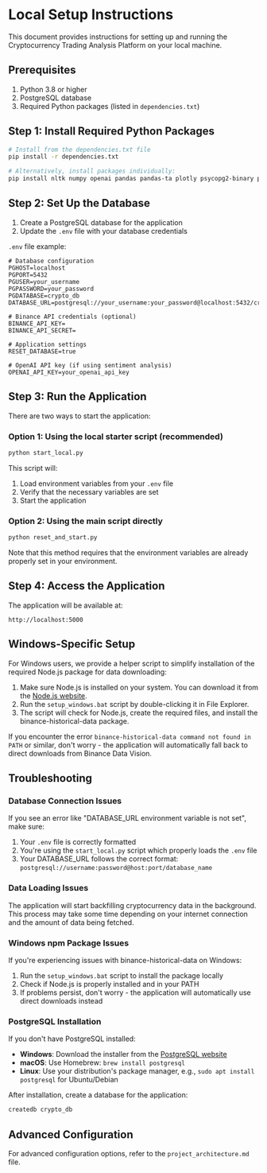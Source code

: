 # Local Setup Instructions

This document provides instructions for setting up and running the Cryptocurrency Trading Analysis Platform on your local machine.

## Prerequisites

1. Python 3.8 or higher
2. PostgreSQL database
3. Required Python packages (listed in `dependencies.txt`)

## Step 1: Install Required Python Packages

```bash
# Install from the dependencies.txt file
pip install -r dependencies.txt

# Alternatively, install packages individually:
pip install nltk numpy openai pandas pandas-ta plotly psycopg2-binary python-dotenv requests scikit-learn streamlit trafilatura joblib sqlalchemy toml
```

## Step 2: Set Up the Database

1. Create a PostgreSQL database for the application
2. Update the `.env` file with your database credentials

`.env` file example:
```
# Database configuration
PGHOST=localhost
PGPORT=5432
PGUSER=your_username
PGPASSWORD=your_password
PGDATABASE=crypto_db
DATABASE_URL=postgresql://your_username:your_password@localhost:5432/crypto_db

# Binance API credentials (optional)
BINANCE_API_KEY=
BINANCE_API_SECRET=

# Application settings
RESET_DATABASE=true

# OpenAI API key (if using sentiment analysis)
OPENAI_API_KEY=your_openai_api_key
```

## Step 3: Run the Application

There are two ways to start the application:

### Option 1: Using the local starter script (recommended)

```bash
python start_local.py
```

This script will:
1. Load environment variables from your `.env` file
2. Verify that the necessary variables are set
3. Start the application

### Option 2: Using the main script directly

```bash
python reset_and_start.py
```

Note that this method requires that the environment variables are already properly set in your environment.

## Step 4: Access the Application

The application will be available at:
```
http://localhost:5000
```

## Windows-Specific Setup

For Windows users, we provide a helper script to simplify installation of the required Node.js package for data downloading:

1. Make sure Node.js is installed on your system. You can download it from the [Node.js website](https://nodejs.org/).
2. Run the `setup_windows.bat` script by double-clicking it in File Explorer.
3. The script will check for Node.js, create the required files, and install the binance-historical-data package.

If you encounter the error `binance-historical-data command not found in PATH` or similar, don't worry - the application will automatically fall back to direct downloads from Binance Data Vision.

## Troubleshooting

### Database Connection Issues

If you see an error like "DATABASE_URL environment variable is not set", make sure:
1. Your `.env` file is correctly formatted
2. You're using the `start_local.py` script which properly loads the `.env` file
3. Your DATABASE_URL follows the correct format: `postgresql://username:password@host:port/database_name`

### Data Loading Issues

The application will start backfilling cryptocurrency data in the background. This process may take some time depending on your internet connection and the amount of data being fetched.

### Windows npm Package Issues

If you're experiencing issues with binance-historical-data on Windows:

1. Run the `setup_windows.bat` script to install the package locally
2. Check if Node.js is properly installed and in your PATH
3. If problems persist, don't worry - the application will automatically use direct downloads instead

### PostgreSQL Installation

If you don't have PostgreSQL installed:

- **Windows**: Download the installer from the [PostgreSQL website](https://www.postgresql.org/download/windows/)
- **macOS**: Use Homebrew: `brew install postgresql`
- **Linux**: Use your distribution's package manager, e.g., `sudo apt install postgresql` for Ubuntu/Debian

After installation, create a database for the application:
```bash
createdb crypto_db
```

## Advanced Configuration

For advanced configuration options, refer to the `project_architecture.md` file.